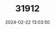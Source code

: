 ---
title: "31912"
category: "Shorea argentifolia"
draft: false
date: 2024-02-22 13:03:50
languages:
  English: ["Dark Red Meranti"]
---